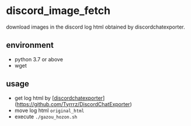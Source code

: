 # discord_image_fetch
download images in the discord log html obtained by discordchatexporter.

## environment
- python 3.7 or above
- wget
## usage
- get log html by [[discordchatexporter](discord)](https://github.com/Tyrrrz/DiscordChatExporter)
- move log html `original_html`
- execute `./gazou_hozon.sh`
